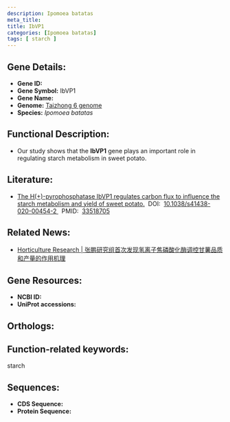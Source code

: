 ```yaml
---
description: Ipomoea batatas
meta_title:
title: IbVP1
categories: [Ipomoea batatas]
tags: [ starch ]
---
```


## Gene Details:
- **Gene ID:**	[]()
- **Gene Symbol:** IbVP1
- **Gene Name:** 
- **Genome:** [Taizhong 6 genome]()
- **Species:** *Ipomoea batatas*

## Functional Description:
   - Our study shows that the **IbVP1** gene plays an important role in regulating starch metabolism in sweet potato.  

## Literature:
   - [The H(+)-pyrophosphatase IbVP1 regulates carbon flux to influence the starch metabolism and yield of sweet potato.]( https://academic.oup.com/hr/article/doi/10.1038/s41438-020-00454-2/6446636?login=true)&nbsp;&nbsp;DOI:&nbsp;&nbsp;[10.1038/s41438-020-00454-2 ](https://academic.oup.com/hr/article/doi/10.1038/s41438-020-00454-2/6446636?login=true)&nbsp;&nbsp;PMID:&nbsp;&nbsp;[33518705](https://pubmed.ncbi.nlm.nih.gov/33518705/)

## Related News:
   - [Horticulture Research | 张鹏研究组首次发现氢离子焦磷酸化酶调控甘薯品质和产量的作用机理](https://mp.weixin.qq.com/s?__biz=Mzg3MDEwNDEyMg==&mid=2247504605&idx=6&sn=6524b41d36cb3b499baf6896ff3dade0&chksm=ce907f88f9e7f69e0d454bc5909e3ce1f3e204ca9eda7aaad5629cab255181106505ccf2683b&scene=27#wechat_redirect)

## Gene Resources:
- **NCBI ID:** [](https://www.ncbi.nlm.nih.gov/gene/?term=)
- **UniProt accessions:** [](https://www.uniprot.org/uniprotkb//entry)

## Orthologs:


## Function-related keywords:
starch

## Sequences:
- **CDS Sequence:**
- **Protein Sequence:**
